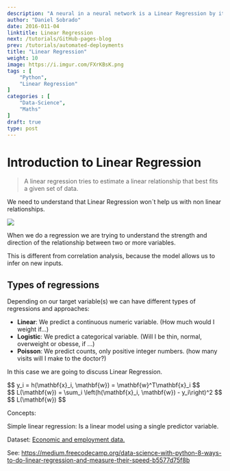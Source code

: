 ```yaml
---
description: "A neural in a neural network is a Linear Regression by itself, understanding linear regressions and its regularization techniques will help us understanding more advanced models."
author: "Daniel Sobrado"
date: 2016-011-04
linktitle: Linear Regression
next: /tutorials/GitHub-pages-blog
prev: /tutorials/automated-deployments
title: "Linear Regression"
weight: 10
image: https://i.imgur.com/FXrKBsK.png
tags : [
    "Python",
    "Linear Regression"
]
categories : [
    "Data-Science",
    "Maths"
]
draft: true
type: post
---
```



# Introduction to Linear Regression

> A linear regression tries to estimate a linear relationship that best fits a given set of data.

We need to understand that Linear Regression won´t help us with non linear relationships.

![](https://imgur.com/sEceQfk)

When we do a regression we are trying to understand the strength and direction of the relationship between two or more variables.

This is different from correlation analysis, because the model allows us to infer on new inputs.

## Types of regressions

Depending on our target variable(s) we can have different types of regressions and approaches:

* **Linear**: We predict a continuous numeric variable. (How much would I weight if...)
* **Logistic**: We predict a categorical variable. (Will I be thin, normal, overweight or obesse, if ...)
* **Poisson**: We predict counts, only positive integer numbers. (how many visits will I make to the doctor?)

In this case we are going to discuss Linear Regression.

<div id="el"><span>$$ y_i = h(\mathbf{x}_i, \mathbf{w}) = \mathbf{w}^T\mathbf{x}_i $$</span></div>

<div id="el"><span>$$ L(\mathbf{w}) = \sum_i \left(h(\mathbf{x}_i, \mathbf{w}) - y_i\right)^2 $$</span></div>

<div id="el"><span>$$ L(\mathbf{w}) $$</span></div>

Concepts:

Simple linear regression: Is a linear model using a single predictor variable.

Dataset: [Economic and employment data.](http://people.sc.fsu.edu/~jburkardt/datasets/regression/x22.txt)


See: https://medium.freecodecamp.org/data-science-with-python-8-ways-to-do-linear-regression-and-measure-their-speed-b5577d75f8b